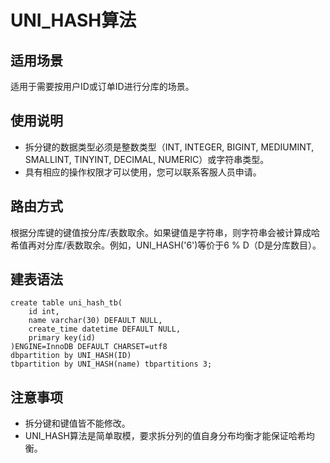# UNI\_HASH算法<a name="ddm_10_0003"></a>

## 适用场景<a name="section15760711132611"></a>

适用于需要按用户ID或订单ID进行分库的场景。

## 使用说明<a name="section1877171510217"></a>

-   拆分键的数据类型必须是整数类型（INT, INTEGER, BIGINT, MEDIUMINT, SMALLINT, TINYINT, DECIMAL, NUMERIC）或字符串类型。
-   具有相应的操作权限才可以使用，您可以联系客服人员申请。

## 路由方式<a name="section149331275411"></a>

根据分库键的键值按分库/表数取余。如果键值是字符串，则字符串会被计算成哈希值再对分库/表数取余。例如，UNI\_HASH\('6'\)等价于6 % D（D是分库数目）。

## 建表语法<a name="section83236412181"></a>

```
create table uni_hash_tb( 
    id int, 
    name varchar(30) DEFAULT NULL, 
    create_time datetime DEFAULT NULL, 
    primary key(id) 
)ENGINE=InnoDB DEFAULT CHARSET=utf8 
dbpartition by UNI_HASH(ID) 
tbpartition by UNI_HASH(name) tbpartitions 3;
```

## 注意事项<a name="section121681236151812"></a>

-   拆分键和键值皆不能修改。
-   UNI\_HASH算法是简单取模，要求拆分列的值自身分布均衡才能保证哈希均衡。


